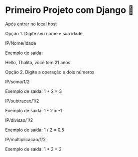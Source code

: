 # Primeiro Projeto com Django :1st_place_medal:

Após entrar no local host

Opção 1. Digite seu nome e sua idade

IP/Nome/Idade

Exemplo de saída:

Hello, Thalita, você tem 21 anos


Opção 2. Digite a operação e dois números

IP/soma/1/2

Exemplo de saída:
1 + 2 = 3


IP/subtracao/1/2

Exemplo de saída:
1 - 2 = -1


IP/divisao/1/2

Exemplo de saída:
1 / 2 = 0.5



IP/multiplicacao/1/2

Exemplo de saída:
1 * 2 = 2


